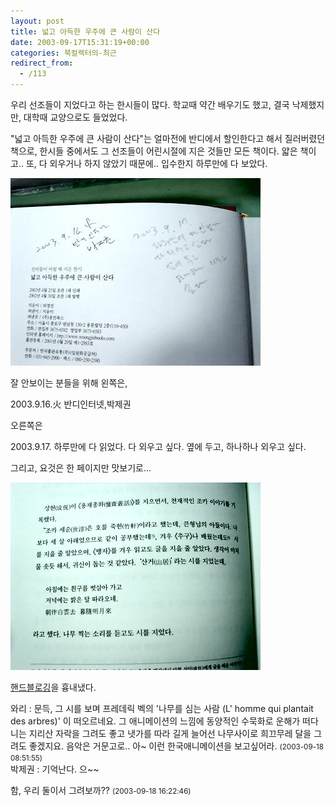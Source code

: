 ```yaml
---
layout: post
title: 넓고 아득한 우주에 큰 사람이 산다
date: 2003-09-17T15:31:19+00:00
categories: 북컬렉터의-최근
redirect_from:
  - /113
---
```


우리 선조들이 지었다고 하는 한시들이 많다. 학교때 약간 배우기도 했고, 결국 낙제했지만, 대학때 교양으로도 들었었다.

"넓고 아득한 우주에 큰 사람이 산다"는 얼마전에 반디에서 할인한다고 해서 질러버렸던 책으로, 한시들 중에서도 그 선조들이 어린시절에 지은 것들만 모든 책이다. 얇은 책이고.. 또, 다 외우거나 하지 않았기 때문에.. 입수한지 하루만에 다 보았다.

![ ](/assets/media/logs_archives_DSC01616.jpg)

잘 안보이는 분들을 위해 왼쪽은,

2003.9.16.火 반디인터넷,박제권

오른쪽은

2003.9.17. 하루만에 다 읽었다. 다 외우고 싶다. 옆에 두고, 하나하나 외우고 싶다.

그리고, 요것은 한 페이지만 맛보기로...

![ ](/assets/media/logs_archives_DSC01618.jpg)

<a href="http://www.docuverse.com/blog/donpark/2003/08/05.html#a794">핸드블로깅</a>을 흉내냈다.
<div id=comments>
<div class=comment>
<!--- cmt:231 --->
<!--- mail: --->
<!--- parent:0 --->
와리 : 
문득, 그 시를 보며 프레데릭 벡의 '나무를 심는 사람 (L' homme qui plantait des arbres)' 이 떠오르네요. 그 애니메이션의 느낌에 동양적인 수묵화로 운해가 떠다니는 지리산 자락을 그려도 좋고 냇가를 따라 길게 늘어선 나무사이로 희끄무레 달을 그려도 좋겠지요. 음악은 거문고로.. 아~ 이런 한국애니메이션을 보고싶어라.
 <small>(2003-09-18 08:51:55)</small>
</div>
<div class=comment>
<!--- cmt:232 --->
<!--- mail: --->
<!--- parent:0 --->
박제권 : 
기억난다. 으~~

함, 우리 둘이서 그려보까??
 <small>(2003-09-18 16:22:46)</small>
</div>
</div>
